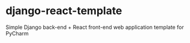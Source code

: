 # django-react-template
Simple Django back-end + React front-end web application template for PyCharm
